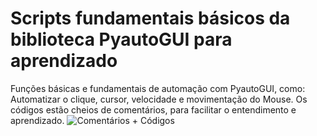# Scripts fundamentais básicos da biblioteca PyautoGUI para aprendizado
Funções básicas e fundamentais de automação com PyautoGUI, como: Automatizar o clique, cursor, velocidade e movimentação do Mouse.
Os códigos estão cheios de comentários, para facilitar o entendimento e aprendizado.
![Comentários + Códigos](https://user-images.githubusercontent.com/100971089/167449670-6c72c508-0526-4537-a06f-e2edbcb28a6b.png)
